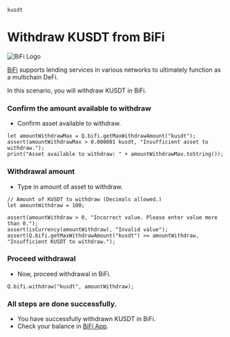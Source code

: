 ```meta-Currency
kusdt
```

# Withdraw KUSDT from BiFi

![BiFi Logo](https://s3.ap-northeast-2.amazonaws.com/thebifrost.io/home/bifi/bifi_logo.svg)

[BiFi](https://bifi.finance/) supports lending services in various networks to ultimately function as a multichain DeFi.

In this scenario, you will withdraw KUSDT in BiFi.

### Confirm the amount available to withdraw

- Confirm asset available to withdraw.

```output-Dynamic
let amountWithdrawMax = Q.bifi.getMaxWithdrawAmount("kusdt");
assert(amountWithdrawMax > 0.000001 kusdt, "Insufficient asset to withdraw.");
print("Asset available to withdraw: " + amountWithdrawMax.toString());
```

### Withdrawal amount

- Type in amount of asset to withdraw.

```input KUSDT
// Amount of KUSDT to withdraw (Decimals allowed.)
let amountWithdraw = 100;
```

```input-Verify
assert(amountWithdraw > 0, "Incorrect value. Please enter value more than 0.");
assert(isCurrency(amountWithdraw), "Invalid value");
assert(Q.bifi.getMaxWithdrawAmount("kusdt") >= amountWithdraw, "Insufficient KUSDT to withdraw.");
```

### Proceed withdrawal

- Now, proceed withdrawal in BiFi.

```taster
Q.bifi.withdraw("kusdt", amountWithdraw);
```

### All steps are done successfully.

- You have successfully withdrawn KUSDT in BiFi.
- Check your balance in [BiFi App](https://app.bifi.finance/).
